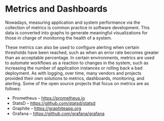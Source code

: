 # Metrics and Dashboards

Nowadays, measuring application and system performance via the collection of metrics is common practice in software development. This data is converted into graphs to generate meaningful visualizations for those in charge of monitoring the health of a system.

These metrics can also be used to configure alerting when certain thresholds have been reached, such as when an error rate becomes greater than an acceptable percentage. In certain environments, metrics are used to automate workflows as a reaction to changes in the system, such as increasing the number of application instances or rolling back a bad deployment. As with logging, over time, many vendors and projects provided their own solutions to metrics, dashboards, monitoring, and alerting. Some of the open source projects that focus on metrics are as follows:

* Prometheus – https://prometheus.io
* StatsD – https://github.com/statsd/statsd
* Graphite – https://graphiteapp.org
* Grafana – https://github.com/grafana/grafana
